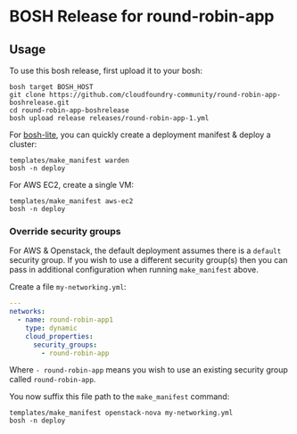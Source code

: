 # BOSH Release for round-robin-app

## Usage

To use this bosh release, first upload it to your bosh:

```
bosh target BOSH_HOST
git clone https://github.com/cloudfoundry-community/round-robin-app-boshrelease.git
cd round-robin-app-boshrelease
bosh upload release releases/round-robin-app-1.yml
```

For [bosh-lite](https://github.com/cloudfoundry/bosh-lite), you can quickly create a deployment manifest & deploy a cluster:

```
templates/make_manifest warden
bosh -n deploy
```

For AWS EC2, create a single VM:

```
templates/make_manifest aws-ec2
bosh -n deploy
```

### Override security groups

For AWS & Openstack, the default deployment assumes there is a `default` security group. If you wish to use a different security group(s) then you can pass in additional configuration when running `make_manifest` above.

Create a file `my-networking.yml`:

``` yaml
---
networks:
  - name: round-robin-app1
    type: dynamic
    cloud_properties:
      security_groups:
        - round-robin-app
```

Where `- round-robin-app` means you wish to use an existing security group called `round-robin-app`.

You now suffix this file path to the `make_manifest` command:

```
templates/make_manifest openstack-nova my-networking.yml
bosh -n deploy
```
